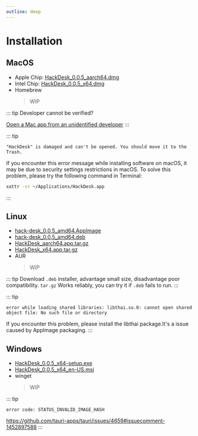 ```yaml
---
outline: deep
---
```


# Installation

## MacOS

- Apple Chip: [HackDesk_0.0.5_aarch64.dmg](https://github.com/EastSun5566/hackdesk/releases/download/hackdesk-v0.0.5/HackDesk_0.0.5_aarch64.dmg)
- Intel Chip: [HackDesk_0.0.5_x64.dmg](https://github.com/EastSun5566/hackdesk/releases/download/hackdesk-v0.0.5/HackDesk_0.0.5_x64.dmg)
- Homebrew
  > WIP

::: tip
Developer cannot be verified?

[Open a Mac app from an unidentified developer](https://support.apple.com/en-sg/guide/mac-help/mh40616/mac)
:::

::: tip

`"HackDesk" is damaged and can't be opened. You should move it to the Trash.`

If you encounter this error message while installing software on macOS, it may be due to security settings restrictions in macOS. To solve this problem, please try the following command in Terminal:

```sh
xattr -cr ~/Applications/HackDesk.app
```

:::

## Linux

- [hack-desk_0.0.5_amd64.AppImage](https://github.com/EastSun5566/hackdesk/releases/download/hackdesk-v0.0.5/hack-desk_0.0.5_amd64.AppImage)
- [hack-desk_0.0.5_amd64.deb](https://github.com/EastSun5566/hackdesk/releases/download/hackdesk-v0.0.5/hack-desk_0.0.5_amd64.deb)
- [HackDesk_aarch64.app.tar.gz](https://github.com/EastSun5566/hackdesk/releases/download/hackdesk-v0.0.5/HackDesk_aarch64.app.tar.gz)
- [HackDesk_x64.app.tar.gz](https://github.com/EastSun5566/hackdesk/releases/download/hackdesk-v0.0.5/HackDesk_x64.app.tar.gz)
- AUR
  > WIP

::: tip
Download `.deb` installer, advantage small size, disadvantage poor compatibility.
`tar.gz` Works reliably, you can try it if `.deb` fails to run.
:::

::: tip

`error while loading shared libraries: libthai.so.0: cannot open shared object file: No such file or directory`

If you encounter this problem, please install the libthai package.It's a issue caused by AppImage packaging.
:::

## Windows

- [HackDesk_0.0.5_x64-setup.exe](https://github.com/EastSun5566/hackdesk/releases/download/hackdesk-v0.0.5/HackDesk_0.0.5_x64-setup.exe)
- [HackDesk_0.0.5_x64_en-US.msi](https://github.com/EastSun5566/hackdesk/releases/download/hackdesk-v0.0.5/HackDesk_0.0.5_x64_en-US.msi)
- winget
  > WIP

::: tip

`error code: STATUS_INVALID_IMAGE_HASH`

<https://github.com/tauri-apps/tauri/issues/4659#issuecomment-1452897588>
:::
